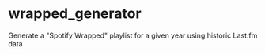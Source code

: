 # wrapped_generator
Generate a "Spotify Wrapped" playlist for a given year using historic Last.fm data

